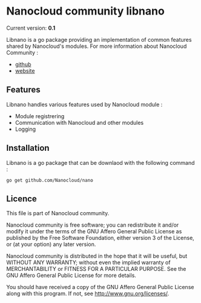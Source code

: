 # Nanocloud community libnano

Current version: **0.1**

Libnano is a go package providing an implementation of common features shared by
Nanocloud's modules.
For more information about Nanocloud Community :

- [github](https://github.com/Nanocloud/community)
- [website](http://nanocloud.org/)

## Features

Libnano handles various features used by Nanocloud module :

- Module registrering
- Communication with Nanocloud and other modules
- Logging

## Installation

Libnano is a go package that can be downlaod with the following command :

````
go get github.com/Nanocloud/nano
````

## Licence

This file is part of Nanocloud community.

Nanocloud community is free software; you can redistribute it and/or modify
it under the terms of the GNU Affero General Public License as
published by the Free Software Foundation, either version 3 of the
License, or (at your option) any later version.

Nanocloud community is distributed in the hope that it will be useful,
but WITHOUT ANY WARRANTY; without even the implied warranty of
MERCHANTABILITY or FITNESS FOR A PARTICULAR PURPOSE.  See the
GNU Affero General Public License for more details.

You should have received a copy of the GNU Affero General Public License
along with this program.  If not, see <http://www.gnu.org/licenses/>.

